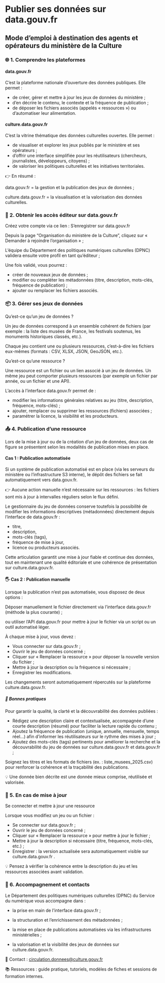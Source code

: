 # Publier ses données sur data.gouv.fr
## Mode d’emploi à destination des agents et opérateurs du ministère de la Culture

### 🌐 1. Comprendre les plateformes

#### data.gouv.fr

C’est la plateforme nationale d’ouverture des données publiques.
Elle permet :

* de créer, gérer et mettre à jour les jeux de données du ministère ;
* d’en décrire le contenu, le contexte et la fréquence de publication ;
* de déposer les fichiers associés (appelés « ressources ») ou d’automatiser leur alimentation.

#### culture.data.gouv.fr

C’est la vitrine thématique des données culturelles ouvertes.
Elle permet :

* de visualiser et explorer les jeux publiés par le ministère et ses opérateurs ;
* d’offrir une interface simplifiée pour les réutilisateurs (chercheurs, journalistes, développeurs, citoyens) ;
* de valoriser les politiques culturelles et les initiatives territoriales.

👉 En résumé :

data.gouv.fr = la gestion et la publication des jeux de données ;

culture.data.gouv.fr = la visualisation et la valorisation des données culturelles.

### 👤 2. Obtenir les accès éditeur sur data.gouv.fr

Créez votre compte via ce lien : S’enregistrer sur data.gouv.fr

Depuis la page “Organisation du ministère de la Culture”, cliquez sur « Demander à rejoindre l’organisation » ;

L’équipe du Département des politiques numériques culturelles (DPNC) validera ensuite votre profil en tant qu’éditeur ;

Une fois validé, vous pourrez :

* créer de nouveaux jeux de données ;
* modifier ou compléter les métadonnées (titre, description, mots-clés, fréquence de publication) ;
* ajouter ou remplacer les fichiers associés.

### 📦 3. Gérer ses jeux de données
Qu’est-ce qu’un jeu de données ?

Un jeu de données correspond à un ensemble cohérent de fichiers (par exemple : la liste des musées de France, les festivals soutenus, les monuments historiques classés, etc.).

Chaque jeu contient une ou plusieurs ressources, c’est-à-dire les fichiers eux-mêmes (formats : CSV, XLSX, JSON, GeoJSON, etc.).

Qu’est-ce qu’une ressource ?

Une ressource est un fichier ou un lien associé à un jeu de données.
Un même jeu peut comporter plusieurs ressources (par exemple un fichier par année, ou un fichier et une API).

L’accès à l’interface data.gouv.fr permet de :

* modifier les informations générales relatives au jeu (titre, description, fréquence, mots-clés) ;
* ajouter, remplacer ou supprimer les ressources (fichiers) associées ;
* paramétrer la licence, la visibilité et les producteurs.

### 📤 4. Publication d’une ressource

Lors de la mise à jour ou de la création d’un jeu de données, deux cas de figure se présentent selon les modalités de publication mises en place.

#### Cas 1 : Publication automatisée

Si un système de publication automatisé est en place (via les serveurs du ministère ou l’infrastructure S3 interne),
le dépôt des fichiers se fait automatiquement vers data.gouv.fr.

👉 Aucune action manuelle n’est nécessaire sur les ressources : les fichiers sont mis à jour à intervalles réguliers selon le flux défini.

Le gestionnaire du jeu de données conserve toutefois la possibilité de modifier les informations descriptives (métadonnées) directement depuis l’interface de data.gouv.fr :

* titre,
* description,
* mots-clés (tags),
* fréquence de mise à jour,
* licence ou producteurs associés.

Cette articulation garantit une mise à jour fiable et continue des données, tout en maintenant une qualité éditoriale et une cohérence de présentation sur culture.data.gouv.fr.

#### 🖐️ Cas 2 : Publication manuelle

Lorsque la publication n’est pas automatisée, vous disposez de deux options :

Déposer manuellement le fichier directement via l’interface data.gouv.fr (méthode la plus courante) ;

ou utiliser l’API data.gouv.fr pour mettre à jour le fichier via un script ou un outil automatisé léger.

À chaque mise à jour, vous devez :

* Vous connecter sur data.gouv.fr ;
* Ouvrir le jeu de données concerné ;
* Cliquer sur « Remplacer la ressource » pour déposer la nouvelle version du fichier ;
* Mettre à jour la description ou la fréquence si nécessaire ;
* Enregistrer les modifications.

Les changements seront automatiquement répercutés sur la plateforme culture.data.gouv.fr.

##### 📝 Bonnes pratiques

Pour garantir la qualité, la clarté et la découvrabilité des données publiées :

* Rédigez une description claire et contextualisée, accompagnée d’une courte description (résumé) pour faciliter la lecture rapide du contenu ;
* Ajoutez la fréquence de publication (unique, annuelle, mensuelle, temps réel...) afin d’informer les réutilisateurs sur le rythme des mises à jour ;
* Ajoutez des mots-clés (tags) pertinents pour améliorer la recherche et la découvrabilité du jeu de données sur culture.data.gouv.fr
 et data.gouv.fr ;

Soignez les titres et les formats de fichiers (ex. : liste_musees_2025.csv) pour renforcer la cohérence et la traçabilité des publications.

💡 Une donnée bien décrite est une donnée mieux comprise, réutilisée et valorisée.

### 🧭 5. En cas de mise à jour
Se connecter et mettre à jour une ressource

Lorsque vous modifiez un jeu ou un fichier :

* Se connecter sur data.gouv.fr
 ;
* Ouvrir le jeu de données concerné ;
* Cliquer sur « Remplacer la ressource » pour mettre à jour le fichier ;
* Mettre à jour la description si nécessaire (titre, fréquence, mots-clés, etc.) ;
* Enregistrer : la version actualisée sera automatiquement visible sur culture.data.gouv.fr
.

💡 Pensez à vérifier la cohérence entre la description du jeu et les ressources associées avant validation.

### 🧩 6. Accompagnement et contacts

Le Département des politiques numériques culturelles (DPNC) du Service du numérique vous accompagne dans :

* la prise en main de l’interface data.gouv.fr ;

* la structuration et l’enrichissement des métadonnées ;

* la mise en place de publications automatisées via les infrastructures ministérielles ;

* la valorisation et la visibilité des jeux de données sur culture.data.gouv.fr.


📧 Contact : circulation.donnees@culture.gouv.fr

📚 Ressources : guide pratique, tutoriels, modèles de fiches et sessions de formation internes.
